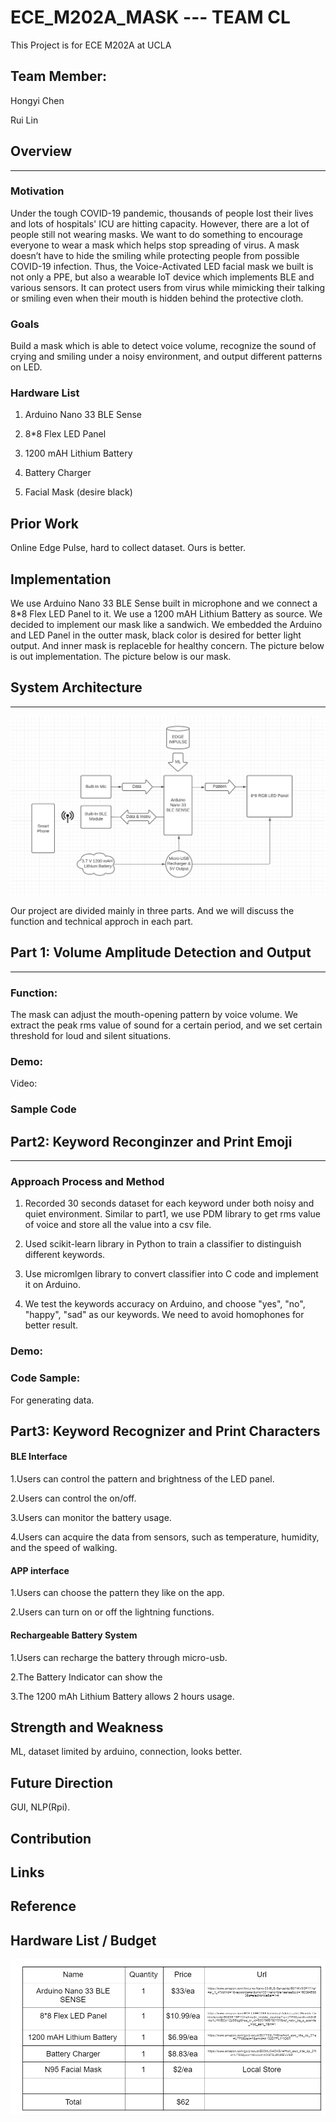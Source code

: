 # ECE_M202A_MASK --- TEAM CL

This Project is for ECE M202A at UCLA

## Team Member:
Hongyi Chen

Rui Lin

## Overview
---
### Motivation
Under the tough COVID-19 pandemic, thousands of people lost their lives and lots of hospitals' ICU are hitting capacity. However, there are a lot of people still not wearing masks. We want to do something to encourage everyone to wear a mask which helps stop spreading of virus. A mask doesn’t have to hide the smiling while protecting people from possible COVID-19 infection. Thus, the Voice-Activated LED facial mask we built is not only a PPE, but also a wearable IoT device which implements BLE and various sensors. It can protect users from virus while mimicking their talking or smiling even when their mouth is hidden behind the protective cloth. 


### Goals

Build a mask which is able to detect voice volume, recognize the sound of crying and smiling under a noisy environment, and output different patterns on LED.  

### Hardware List
1. Arduino Nano 33 BLE Sense

2. 8*8 Flex LED Panel

3. 1200 mAH Lithium Battery

4. Battery Charger

5. Facial Mask (desire black)

## Prior Work
Online Edge Pulse, hard to collect dataset. Ours is better.

## Implementation
We use Arduino Nano 33 BLE Sense built in microphone and we connect a 8*8 Flex LED Panel to it. We use a 1200 mAH Lithium Battery as source. We decided to implement our mask like a sandwich. We embedded the Arduino and LED Panel in the outter mask, black color is desired for better light output. And inner mask is replaceble for healthy concern. The picture below is out implementation. The picture below is our mask.
## System Architecture
---
![flowchart](images/pipeline.png)

Our project are divided mainly in three parts. And we will discuss the function and technical approch in each part.
## Part 1: Volume Amplitude Detection and Output  
---
### Function:
The mask can adjust the mouth-opening pattern by voice volume. We extract the peak rms value of sound for a certain period, and we set certain threshold for loud and silent situations. 

### Demo:
Video:

### Sample Code

## Part2: Keyword Reconginzer and Print Emoji
---
### Approach Process and Method
1. Recorded 30 seconds dataset for each keyword under both noisy and quiet environment. Similar to part1, we use PDM library to get rms value of voice and store all the value into a csv file.

2. Used scikit-learn library in Python to train a classifier to distinguish different keywords. 

3. Use micromlgen library to convert classifier into C code and implement it on Arduino. 

4. We test the keywords accuracy on Arduino, and choose "yes", "no", "happy", "sad" as our keywords. We need to avoid homophones for better result.

### Demo:

### Code Sample:
For generating data.

## Part3: Keyword Recognizer and Print Characters
#### BLE Interface
1.Users can control the pattern and brightness of the LED panel. 

2.Users can control the on/off.

3.Users can monitor the battery usage.

4.Users can acquire the data from sensors, such as temperature, humidity, and the speed of walking.

#### APP interface
1.Users can choose the pattern they like on the app.

2.Users can turn on or off the lightning functions.

#### Rechargeable Battery System
1.Users can recharge the battery through micro-usb.

2.The Battery Indicator can show the 

3.The 1200 mAh Lithium Battery allows 2 hours usage.


## Strength and Weakness

ML, dataset limited by arduino, connection, looks better.

## Future Direction
GUI, NLP(Rpi).

## Contribution


## Links

## Reference













## Hardware List / Budget
![budget](images/budget.png)











